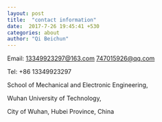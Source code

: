 ```yaml
---
layout: post
title:  "contact information"
date:  2017-7-26 19:45:41 +530
categories: about
author: "Qi Beichun"
---
```

Email: 13349923297@163.com
       747015926@qq.com

Tel: +86 13349923297


School of Mechanical and Electronic Engineering,

Wuhan University of Technology,

City of Wuhan, Hubei Province, China
